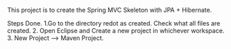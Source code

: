 This project is to create the Spring MVC Skeleton with JPA + Hibernate. 

Steps Done. 
1.Go to the directory redot as created. Check what all files are created. 
2. Open Eclipse and Create a new project in whichever workspace. 
3. New Project --> Maven Project. 
